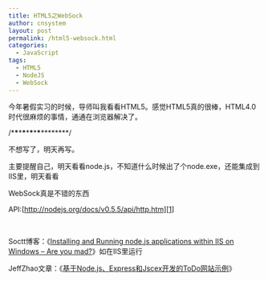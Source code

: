 ```yaml
---
title: HTML5之WebSock
author: cnsystem
layout: post
permalink: /html5-websock.html
categories:
  - JavaScript
tags:
  - HTML5
  - NodeJS
  - WebSock
---
```

今年暑假实习的时候，导师叫我看看HTML5。感觉HTML5真的很棒，HTML4.0时代很麻烦的事情，通通在浏览器解决了。

/\***\***\***\***\***\***\***\***\***\*****/

不想写了，明天再写。

主要提醒自己，明天看看node.js，不知道什么时候出了个node.exe，还能集成到IIS里，明天看看

WebSock真是不错的东西

API:[http://nodejs.org/docs/v0.5.5/api/http.htm][1]

&nbsp;

Soctt博客：《<a href="http://blogs.iis.net/shanselman/archive/2011/08/28/installing-and-running-node-js-applications-within-iis-on-windows-are-you-mad.aspx" target="_blank">Installing and Running node.js applications within IIS on Windows &#8211; Are you mad?</a>》如在IIS里运行

JeffZhao文章：《<a href="http://blog.zhaojie.me/2011/07/nodejs-express-jscex-demo-website-todo.html" target="_blank">基于Node.js、Express和Jscex开发的ToDo网站示例</a>》

 [1]: http://nodejs.org/docs/v0.5.5/api/http.html